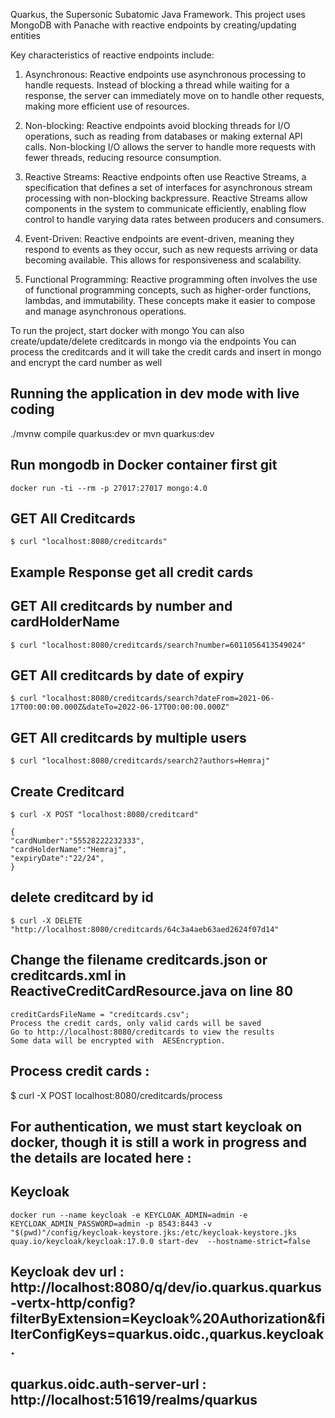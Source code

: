 Quarkus, the Supersonic Subatomic Java Framework.
This project uses MongoDB with Panache with reactive endpoints by creating/updating entities


Key characteristics of reactive endpoints include:

1. Asynchronous: Reactive endpoints use asynchronous processing to handle requests. Instead of blocking a thread while waiting for a response, the server can immediately move on to handle other requests, making more efficient use of resources.

2. Non-blocking: Reactive endpoints avoid blocking threads for I/O operations, such as reading from databases or making external API calls. Non-blocking I/O allows the server to handle more requests with fewer threads, reducing resource consumption.

3. Reactive Streams: Reactive endpoints often use Reactive Streams, a specification that defines a set of interfaces for asynchronous stream processing with non-blocking backpressure. Reactive Streams allow components in the system to communicate efficiently, enabling flow control to handle varying data rates between producers and consumers.

4. Event-Driven: Reactive endpoints are event-driven, meaning they respond to events as they occur, such as new requests arriving or data becoming available. This allows for responsiveness and scalability.

5. Functional Programming: Reactive programming often involves the use of functional programming concepts, such as higher-order functions, lambdas, and immutability. These concepts make it easier to compose and manage asynchronous operations.


To run the project, start docker with mongo
You can also create/update/delete creditcards in mongo via the endpoints
You can process the creditcards and it will take the credit cards and insert in mongo and encrypt the card number as well

## Running the application in dev mode with live coding

./mvnw compile quarkus:dev or mvn quarkus:dev


## Run mongodb in Docker container first  git 

    docker run -ti --rm -p 27017:27017 mongo:4.0

## GET All Creditcards 

    $ curl "localhost:8080/creditcards"
    
## Example Response get all credit cards


## GET All creditcards by number and cardHolderName

    $ curl "localhost:8080/creditcards/search?number=6011056413549024"

## GET All creditcards by date of expiry

    $ curl "localhost:8080/creditcards/search?dateFrom=2021-06-17T00:00:00.000Z&dateTo=2022-06-17T00:00:00.000Z"

## GET All creditcards by multiple users

    $ curl "localhost:8080/creditcards/search2?authors=Hemraj"


## Create Creditcard

    $ curl -X POST "localhost:8080/creditcard"
    
    {
    "cardNumber":"55528222232333",
    "cardHolderName":"Hemraj",
	"expiryDate":"22/24",
    }


## delete creditcard by id

    $ curl -X DELETE "http://localhost:8080/creditcards/64c3a4aeb63aed2624f07d14"


## Change the filename  creditcards.json or creditcards.xml  in ReactiveCreditCardResource.java on line 80

    creditCardsFileName = "creditcards.csv";    
    Process the credit cards, only valid cards will be saved 
    Go to http://localhost:8080/creditcards to view the results 
    Some data will be encrypted with  AESEncryption.

## Process credit cards :

$ curl -X  POST localhost:8080/creditcards/process

## For authentication, we must start keycloak on docker, though it is still a work in progress and the details are located here :

## Keycloak

    docker run --name keycloak -e KEYCLOAK_ADMIN=admin -e KEYCLOAK_ADMIN_PASSWORD=admin -p 8543:8443 -v "$(pwd)"/config/keycloak-keystore.jks:/etc/keycloak-keystore.jks quay.io/keycloak/keycloak:17.0.0 start-dev  --hostname-strict=false

## Keycloak dev url : http://localhost:8080/q/dev/io.quarkus.quarkus-vertx-http/config?filterByExtension=Keycloak%20Authorization&filterConfigKeys=quarkus.oidc.,quarkus.keycloak.

## quarkus.oidc.auth-server-url  : http://localhost:51619/realms/quarkus

